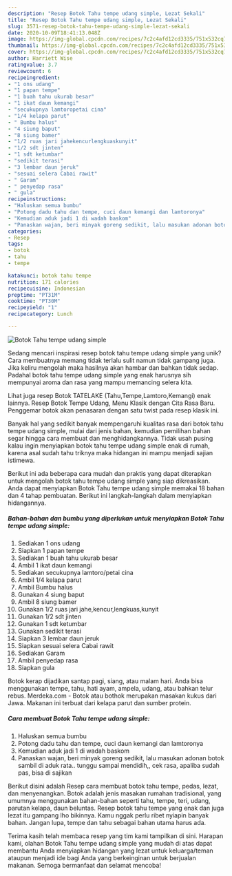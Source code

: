 ```yaml
---
description: "Resep Botok Tahu tempe udang simple, Lezat Sekali"
title: "Resep Botok Tahu tempe udang simple, Lezat Sekali"
slug: 3571-resep-botok-tahu-tempe-udang-simple-lezat-sekali
date: 2020-10-09T18:41:13.048Z
image: https://img-global.cpcdn.com/recipes/7c2c4afd12cd3335/751x532cq70/botok-tahu-tempe-udang-simple-foto-resep-utama.jpg
thumbnail: https://img-global.cpcdn.com/recipes/7c2c4afd12cd3335/751x532cq70/botok-tahu-tempe-udang-simple-foto-resep-utama.jpg
cover: https://img-global.cpcdn.com/recipes/7c2c4afd12cd3335/751x532cq70/botok-tahu-tempe-udang-simple-foto-resep-utama.jpg
author: Harriett Wise
ratingvalue: 3.7
reviewcount: 6
recipeingredient:
- "1 ons udang"
- "1 papan tempe"
- "1 buah tahu ukurab besar"
- "1 ikat daun kemangi"
- "secukupnya lamtoropetai cina"
- "1/4 kelapa parut"
- " Bumbu halus"
- "4 siung baput"
- "8 siung bamer"
- "1/2 ruas jari jahekencurlengkuaskunyit"
- "1/2 sdt jinten"
- "1 sdt ketumbar"
- "sedikit terasi"
- "3 lembar daun jeruk"
- "sesuai selera Cabai rawit"
- " Garam"
- " penyedap rasa"
- " gula"
recipeinstructions:
- "Haluskan semua bumbu"
- "Potong dadu tahu dan tempe, cuci daun kemangi dan lamtoronya"
- "Kemudian aduk jadi 1 di wadah baskom"
- "Panaskan wajan, beri minyak goreng sedikit, lalu masukan adonan botok sambil di aduk rata.. tunggu sampai mendidih,, cek rasa, apaliba sudah pas, bisa di sajikan"
categories:
- Resep
tags:
- botok
- tahu
- tempe

katakunci: botok tahu tempe 
nutrition: 171 calories
recipecuisine: Indonesian
preptime: "PT31M"
cooktime: "PT30M"
recipeyield: "1"
recipecategory: Lunch

---
```



![Botok Tahu tempe udang simple](https://img-global.cpcdn.com/recipes/7c2c4afd12cd3335/751x532cq70/botok-tahu-tempe-udang-simple-foto-resep-utama.jpg)

Sedang mencari inspirasi resep botok tahu tempe udang simple yang unik? Cara membuatnya memang tidak terlalu sulit namun tidak gampang juga. Jika keliru mengolah maka hasilnya akan hambar dan bahkan tidak sedap. Padahal botok tahu tempe udang simple yang enak harusnya sih mempunyai aroma dan rasa yang mampu memancing selera kita.

Lihat juga resep Botok TATELAKE (Tahu,Tempe,Lamtoro,Kemangi) enak lainnya. Resep Botok Tempe Udang, Menu Klasik dengan Cita Rasa Baru. Penggemar botok akan penasaran dengan satu twist pada resep klasik ini.

Banyak hal yang sedikit banyak mempengaruhi kualitas rasa dari botok tahu tempe udang simple, mulai dari jenis bahan, kemudian pemilihan bahan segar hingga cara membuat dan menghidangkannya. Tidak usah pusing kalau ingin menyiapkan botok tahu tempe udang simple enak di rumah, karena asal sudah tahu triknya maka hidangan ini mampu menjadi sajian istimewa.


Berikut ini ada beberapa cara mudah dan praktis yang dapat diterapkan untuk mengolah botok tahu tempe udang simple yang siap dikreasikan. Anda dapat menyiapkan Botok Tahu tempe udang simple memakai 18 bahan dan 4 tahap pembuatan. Berikut ini langkah-langkah dalam menyiapkan hidangannya.

<!--inarticleads1-->

##### Bahan-bahan dan bumbu yang diperlukan untuk menyiapkan Botok Tahu tempe udang simple:

1. Sediakan 1 ons udang
1. Siapkan 1 papan tempe
1. Sediakan 1 buah tahu ukurab besar
1. Ambil 1 ikat daun kemangi
1. Sediakan secukupnya lamtoro/petai cina
1. Ambil 1/4 kelapa parut
1. Ambil  Bumbu halus
1. Gunakan 4 siung baput
1. Ambil 8 siung bamer
1. Gunakan 1/2 ruas jari jahe,kencur,lengkuas,kunyit
1. Gunakan 1/2 sdt jinten
1. Gunakan 1 sdt ketumbar
1. Gunakan sedikit terasi
1. Siapkan 3 lembar daun jeruk
1. Siapkan sesuai selera Cabai rawit
1. Sediakan  Garam
1. Ambil  penyedap rasa
1. Siapkan  gula


Botok kerap dijadikan santap pagi, siang, atau malam hari. Anda bisa menggunakan tempe, tahu, hati ayam, ampela, udang, atau bahkan telur rebus. Merdeka.com - Botok atau bothok merupakan masakan kukus dari Jawa. Makanan ini terbuat dari kelapa parut dan sumber protein. 

<!--inarticleads2-->

##### Cara membuat Botok Tahu tempe udang simple:

1. Haluskan semua bumbu
1. Potong dadu tahu dan tempe, cuci daun kemangi dan lamtoronya
1. Kemudian aduk jadi 1 di wadah baskom
1. Panaskan wajan, beri minyak goreng sedikit, lalu masukan adonan botok sambil di aduk rata.. tunggu sampai mendidih,, cek rasa, apaliba sudah pas, bisa di sajikan


Berikut disini adalah Resep cara membuat botok tahu tempe, pedas, lezat, dan menyenangkan. Botok adalah jenis masakan rumahan tradisional, yang umumnya menggunakan bahan-bahan seperti tahu, tempe, teri, udang, parutan kelapa, daun beluntas. Resep botok tahu tempe yang enak dan juga lezat itu gampang lho bikinnya. Kamu nggak perlu ribet nyiapin banyak bahan. Jangan lupa, tempe dan tahu sebagai bahan utama harus ada. 

Terima kasih telah membaca resep yang tim kami tampilkan di sini. Harapan kami, olahan Botok Tahu tempe udang simple yang mudah di atas dapat membantu Anda menyiapkan hidangan yang lezat untuk keluarga/teman ataupun menjadi ide bagi Anda yang berkeinginan untuk berjualan makanan. Semoga bermanfaat dan selamat mencoba!
